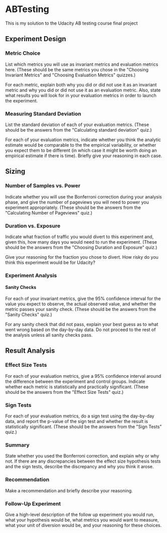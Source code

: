 # ABTesting

This is my solution to the Udacity AB testing course final project

## Experiment Design

### Metric Choice

List which metrics you will use as invariant metrics and evaluation metrics here. (These should be the same metrics you chose in the "Choosing Invariant Metrics" and "Choosing Evaluation Metrics" quizzes.)

For each metric, explain both why you did or did not use it as an invariant metric and why you did or did not use it as an evaluation metric. Also, state what results you will look for in your evaluation metrics in order to launch the experiment.

### Measuring Standard Deviation

List the standard deviation of each of your evaluation metrics. (These should be the answers from the "Calculating standard deviation" quiz.)

For each of your evaluation metrics, indicate whether you think the analytic estimate would be comparable to the the empirical variability, or whether you expect them to be different (in which case it might be worth doing an empirical estimate if there is time). Briefly give your reasoning in each case.

## Sizing

### Number of Samples vs. Power

Indicate whether you will use the Bonferroni correction during your analysis phase, and give the number of pageviews you will need to power you experiment appropriately. (These should be the answers from the "Calculating Number of Pageviews" quiz.)

### Duration vs. Exposure

Indicate what fraction of traffic you would divert to this experiment and, given this, how many days you would need to run the experiment. (These should be the answers from the "Choosing Duration and Exposure" quiz.)

Give your reasoning for the fraction you chose to divert. How risky do you think this experiment would be for Udacity?

### Experiment Analysis

#### Sanity Checks

For each of your invariant metrics, give the 95% confidence interval for the value you expect to observe, the actual observed value, and whether the metric passes your sanity check. (These should be the answers from the "Sanity Checks" quiz.)

For any sanity check that did not pass, explain your best guess as to what went wrong based on the day-by-day data. Do not proceed to the rest of the analysis unless all sanity checks pass.

## Result Analysis

### Effect Size Tests

For each of your evaluation metrics, give a 95% confidence interval around the difference between the experiment and control groups. Indicate whether each metric is statistically and practically significant. (These should be the answers from the "Effect Size Tests" quiz.)

### Sign Tests

For each of your evaluation metrics, do a sign test using the day-by-day data, and report the p-value of the sign test and whether the result is statistically significant. (These should be the answers from the "Sign Tests" quiz.)

### Summary

State whether you used the Bonferroni correction, and explain why or why not. If there are any discrepancies between the effect size hypothesis tests and the sign tests, describe the discrepancy and why you think it arose.

### Recommendation

Make a recommendation and briefly describe your reasoning.

### Follow-Up Experiment

Give a high-level description of the follow up experiment you would run, what your hypothesis would be, what metrics you would want to measure, what your unit of diversion would be, and your reasoning for these choices.
